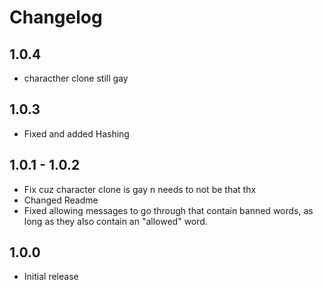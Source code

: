 # Changelog
## 1.0.4
- characther clone still gay

## 1.0.3
- Fixed and added Hashing

## 1.0.1 - 1.0.2
- Fix cuz character clone is gay n needs to not be that thx
- Changed Readme
- Fixed allowing messages to go through that contain banned words, as long as they also contain an "allowed" word.

## 1.0.0
- Initial release